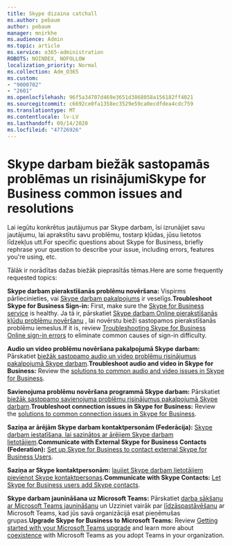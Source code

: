 ```yaml
---
title: Skype dizaina catchall
ms.author: pebaum
author: pebaum
manager: mnirkhe
ms.audience: Admin
ms.topic: article
ms.service: o365-administration
ROBOTS: NOINDEX, NOFOLLOW
localization_priority: Normal
ms.collection: Adm_O365
ms.custom:
- "9000702"
- "2601"
ms.openlocfilehash: 96f5a34707d469e3651d3868058a156182ff4021
ms.sourcegitcommit: c6692ce0fa1358ec3529e59ca0ecdfdea4cdc759
ms.translationtype: MT
ms.contentlocale: lv-LV
ms.lasthandoff: 09/14/2020
ms.locfileid: "47726926"
---
```

# <a name="skype-for-business-common-issues-and-resolutions"></a><span data-ttu-id="d1462-102">Skype darbam biežāk sastopamās problēmas un risinājumi</span><span class="sxs-lookup"><span data-stu-id="d1462-102">Skype for Business common issues and resolutions</span></span> 

<span data-ttu-id="d1462-103">Lai iegūtu konkrētus jautājumus par Skype darbam, īsi izrunājiet savu jautājumu, lai aprakstītu savu problēmu, tostarp kļūdas, jūsu lietotos līdzekļus utt.</span><span class="sxs-lookup"><span data-stu-id="d1462-103">For specific questions about Skype for Business, briefly rephrase your question to describe your issue, including errors, features you're using, etc.</span></span> 

<span data-ttu-id="d1462-104">Tālāk ir norādītas dažas biežāk pieprasītās tēmas.</span><span class="sxs-lookup"><span data-stu-id="d1462-104">Here are some frequently requested topics:</span></span>

<span data-ttu-id="d1462-105">**Skype darbam pierakstīšanās problēmu novēršana:** Vispirms pārliecinieties, vai [Skype darbam pakalpojums](https://admin.microsoft.com/Adminportal/Home?source=applauncher#/servicehealth) ir veselīgs.</span><span class="sxs-lookup"><span data-stu-id="d1462-105">**Troubleshoot Skype for Business Sign-in:** First, make sure the [Skype for Business service](https://admin.microsoft.com/Adminportal/Home?source=applauncher#/servicehealth) is healthy.</span></span> <span data-ttu-id="d1462-106">Ja tā ir, pārskatiet [Skype darbam Online pierakstīšanās kļūdu problēmu novēršanu](https://docs.microsoft.com/SkypeForBusiness/set-up-skype-for-business-online/troubleshooting-sign-in-errors-for-admins#check-for-common-causes-of-skype-for-business-online-sign-in-errors) , lai novērstu bieži sastopamos pierakstīšanās problēmu iemeslus.</span><span class="sxs-lookup"><span data-stu-id="d1462-106">If it is, review [Troubleshooting Skype for Business Online sign-in errors](https://docs.microsoft.com/SkypeForBusiness/set-up-skype-for-business-online/troubleshooting-sign-in-errors-for-admins#check-for-common-causes-of-skype-for-business-online-sign-in-errors) to eliminate common causes of sign-in difficulty.</span></span>
 
<span data-ttu-id="d1462-107">**Audio un video problēmu novēršana pakalpojumā Skype darbam:** Pārskatiet [biežāk sastopamo audio un video problēmu risinājumus pakalpojumā Skype darbam](https://support.office.com/article/Troubleshoot-audio-and-video-in-Skype-for-Business-62777bc6-c52b-47ae-84ba-a8905c3b71dc).</span><span class="sxs-lookup"><span data-stu-id="d1462-107">**Troubleshoot audio and video in Skype for Business:** Review the [solutions to common audio and video issues in Skype for Business](https://support.office.com/article/Troubleshoot-audio-and-video-in-Skype-for-Business-62777bc6-c52b-47ae-84ba-a8905c3b71dc).</span></span> 

<span data-ttu-id="d1462-108">**Savienojuma problēmu novēršana programmā Skype darbam:** Pārskatiet [biežāk sastopamo savienojuma problēmu risinājumus pakalpojumā Skype darbam](https://support.office.com/article/troubleshoot-connection-issues-in-skype-for-business-ca302828-783f-425c-bbe2-356348583771).</span><span class="sxs-lookup"><span data-stu-id="d1462-108">**Troubleshoot connection issues in Skype for Business:** Review the [solutions to common connection issues in Skype for Business](https://support.office.com/article/troubleshoot-connection-issues-in-skype-for-business-ca302828-783f-425c-bbe2-356348583771).</span></span>

<span data-ttu-id="d1462-109">**Saziņa ar ārējām Skype darbam kontaktpersonām (Federācija):** [Skype darbam iestatīšana, lai sazinātos ar ārējiem Skype darbam lietotājiem](https://docs.microsoft.com/SkypeForBusiness/set-up-skype-for-business-online/allow-users-to-contact-external-skype-for-business-users).</span><span class="sxs-lookup"><span data-stu-id="d1462-109">**Communicate with External Skype for Business Contacts (Federation):** [Set up Skype for Business to contact external Skype for Business Users](https://docs.microsoft.com/SkypeForBusiness/set-up-skype-for-business-online/allow-users-to-contact-external-skype-for-business-users).</span></span>

<span data-ttu-id="d1462-110">**Saziņa ar Skype kontaktpersonām:** [ļaujiet Skype darbam lietotājiem pievienot Skype kontaktpersonas](https://docs.microsoft.com/SkypeForBusiness/set-up-skype-for-business-online/let-skype-for-business-users-add-skype-contacts).</span><span class="sxs-lookup"><span data-stu-id="d1462-110">**Communicate with Skype Contacts:** [Let Skype for Business users add Skype contacts](https://docs.microsoft.com/SkypeForBusiness/set-up-skype-for-business-online/let-skype-for-business-users-add-skype-contacts).</span></span>

<span data-ttu-id="d1462-111">**Skype darbam jaunināšana uz Microsoft Teams:** Pārskatiet [darba sākšanu ar Microsoft Teams jaunināšanu](https://docs.microsoft.com/microsoftteams/upgrade-start-here) un Uzziniet vairāk par [līdzāspastāvēšanu](https://docs.microsoft.com/microsoftteams/coexistence-chat-calls-presence) ar Microsoft Teams, kad jūs savā organizācijā esat pieņēmušas grupas.</span><span class="sxs-lookup"><span data-stu-id="d1462-111">**Upgrade Skype for Business to Microsoft Teams:** Review [Getting started with your Microsoft Teams upgrade](https://docs.microsoft.com/microsoftteams/upgrade-start-here) and learn more about [coexistence](https://docs.microsoft.com/microsoftteams/coexistence-chat-calls-presence) with Microsoft Teams as you adopt Teams in your organization.</span></span> 